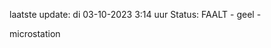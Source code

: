 laatste update: 
di 03-10-2023  3:14   uur 
Status: FAALT - geel - 
<div class="service Y">microstation</div>